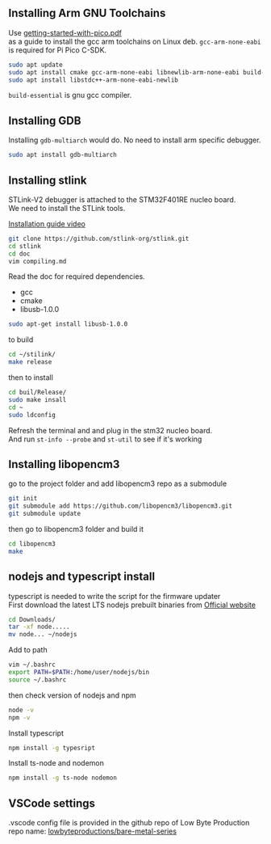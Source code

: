 ## Installing Arm GNU Toolchains

Use [getting-started-with-pico.pdf](https://datasheets.raspberrypi.com/pico/getting-started-with-pico.pdf)  
as a guide to install the gcc arm toolchains on Linux deb.
`gcc-arm-none-eabi` is required for Pi Pico C-SDK.

```bash
sudo apt update
sudo apt install cmake gcc-arm-none-eabi libnewlib-arm-none-eabi build-essential
sudo apt install libstdc++-arm-none-eabi-newlib
```

`build-essential` is gnu gcc compiler.

## Installing GDB

Installing `gdb-multiarch` would do. No need to install arm specific debugger.

```bash
sudo apt install gdb-multiarch
```


## Installing stlink

STLink-V2 debugger is attached to the STM32F401RE nucleo board.  
We need to install the STLink tools.  

[Installation guide video](https://youtu.be/5nr_3o7D1To?list=LL)

```bash
git clone https://github.com/stlink-org/stlink.git
cd stlink
cd doc
vim compiling.md
```

Read the doc for required dependencies.
- gcc
- cmake
- libusb-1.0.0

```bash
sudo apt-get install libusb-1.0.0
```

to build
```bash
cd ~/stilink/
make release
```

then to install
```bash
cd buil/Release/
sudo make insall
cd ~
sudo ldconfig
```

Refresh the terminal and and plug in the stm32 nucleo board.  
And run `st-info --probe` and `st-util` to see if it's working  


## Installing libopencm3

go to the project folder and add libopencm3 repo as a submodule

```bash
git init 
git submodule add https://github.com/libopencm3/libopencm3.git
git submodule update
```

then go to libopencm3 folder and build it
```bash
cd libopencm3
make
```

## nodejs and typescript install

typescript is needed to write the script for the firmware updater  
First download the latest LTS nodejs prebuilt binaries from [Official website](https://nodejs.org/en/download/prebuilt-binaries)  

```bash
cd Downloads/
tar -xf node.....
mv node... ~/nodejs
```

Add to path
```bash
vim ~/.bashrc
export PATH=$PATH:/home/user/nodejs/bin
source ~/.bashrc
```

then check version of nodejs and npm
```bash
node -v
npm -v
```

Install typescript
```bash
npm install -g typesript
```

Install ts-node and nodemon
```bash
npm install -g ts-node nodemon
```


## VSCode settings

.vscode config file is provided in the github repo of Low Byte Production  
repo name: [lowbyteproductions/bare-metal-series](https://github.com/lowbyteproductions/bare-metal-series)  








